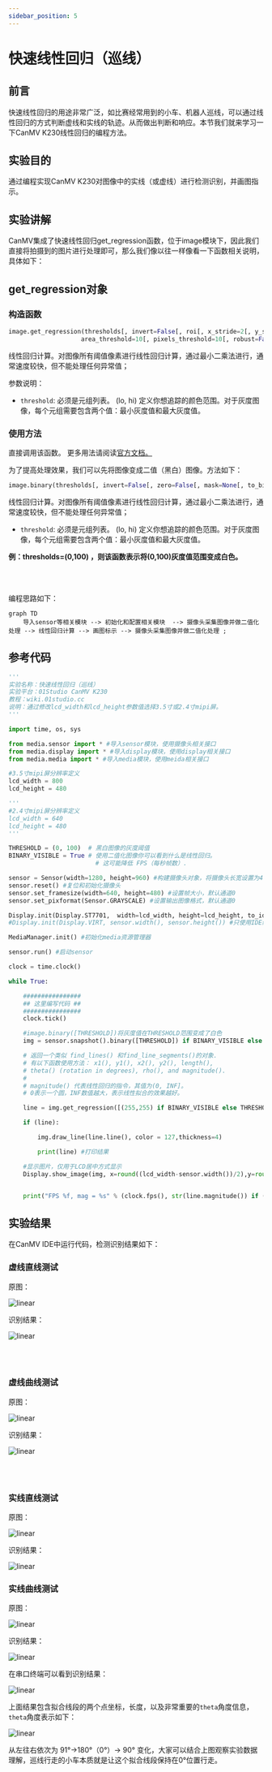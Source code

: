 ```yaml
---
sidebar_position: 5
---
```


# 快速线性回归（巡线）

## 前言
快速线性回归的用途非常广泛，如比赛经常用到的小车、机器人巡线，可以通过线性回归的方式判断虚线和实线的轨迹。从而做出判断和响应。本节我们就来学习一下CanMV K230线性回归的编程方法。

## 实验目的
通过编程实现CanMV K230对图像中的实线（或虚线）进行检测识别，并画图指示。

## 实验讲解

CanMV集成了快速线性回归get_regression函数，位于image模块下，因此我们直接将拍摄到的图片进行处理即可，那么我们像以往一样像看一下函数相关说明，具体如下：

## get_regression对象

### 构造函数
```python
image.get_regression(thresholds[, invert=False[, roi[, x_stride=2[, y_stride=1[, 
                    area_threshold=10[, pixels_threshold=10[, robust=False]]]]]]])
```
线性回归计算。对图像所有阈值像素进行线性回归计算，通过最小二乘法进行，通常速度较快，但不能处理任何异常值；

参数说明：
- `threshold`: 必须是元组列表。 (lo, hi) 定义你想追踪的颜色范围。对于灰度图像，每个元组需要包含两个值：最小灰度值和最大灰度值。

### 使用方法

直接调用该函数。 更多用法请阅读[官方文档。](https://developer.canaan-creative.com/k230_canmv/main/zh/api/openmv/image.html#get-regression)


为了提高处理效果，我们可以先将图像变成二值（黑白）图像。方法如下：

```python
image.binary(thresholds[, invert=False[, zero=False[, mask=None[, to_bitmap=False[, copy=False]]]]])
```
线性回归计算。对图像所有阈值像素进行线性回归计算，通过最小二乘法进行，通常速度较快，但不能处理任何异常值；
- `threshold`: 必须是元组列表。 (lo, hi) 定义你想追踪的颜色范围。对于灰度图像，每个元组需要包含两个值：最小灰度值和最大灰度值。

**例：thresholds=(0,100) ，则该函数表示将(0,100)灰度值范围变成白色。**

<br></br>

编程思路如下：

```mermaid
graph TD
    导入sensor等相关模块 --> 初始化和配置相关模块  --> 摄像头采集图像并做二值化处理 --> 线性回归计算 --> 画图标示 --> 摄像头采集图像并做二值化处理 ;
```

## 参考代码

```python
'''
实验名称：快速线性回归（巡线）
实验平台：01Studio CanMV K230
教程：wiki.01studio.cc
说明：通过修改lcd_width和lcd_height参数值选择3.5寸或2.4寸mipi屏。
'''

import time, os, sys

from media.sensor import * #导入sensor模块，使用摄像头相关接口
from media.display import * #导入display模块，使用display相关接口
from media.media import * #导入media模块，使用meida相关接口

#3.5寸mipi屏分辨率定义
lcd_width = 800
lcd_height = 480

'''
#2.4寸mipi屏分辨率定义
lcd_width = 640
lcd_height = 480
'''

THRESHOLD = (0, 100)  # 黑白图像的灰度阈值
BINARY_VISIBLE = True # 使用二值化图像你可以看到什么是线性回归。
                        # 这可能降低 FPS（每秒帧数）.

sensor = Sensor(width=1280, height=960) #构建摄像头对象，将摄像头长宽设置为4:3
sensor.reset() #复位和初始化摄像头
sensor.set_framesize(width=640, height=480) #设置帧大小，默认通道0
sensor.set_pixformat(Sensor.GRAYSCALE) #设置输出图像格式，默认通道0

Display.init(Display.ST7701,  width=lcd_width, height=lcd_height, to_ide=True) #同时使用mipi屏和IDE缓冲区显示图像
#Display.init(Display.VIRT, sensor.width(), sensor.height()) #只使用IDE缓冲区显示图像

MediaManager.init() #初始化media资源管理器

sensor.run() #启动sensor

clock = time.clock()

while True:

    ################
    ## 这里编写代码 ##
    ################
    clock.tick()

    #image.binary([THRESHOLD])将灰度值在THRESHOLD范围变成了白色
    img = sensor.snapshot().binary([THRESHOLD]) if BINARY_VISIBLE else sensor.snapshot()

    # 返回一个类似 find_lines() 和find_line_segments()的对象.
    # 有以下函数使用方法： x1(), y1(), x2(), y2(), length(),
    # theta() (rotation in degrees), rho(), and magnitude().
    #
    # magnitude() 代表线性回归的指令，其值为(0, INF]。
    # 0表示一个圆，INF数值越大，表示线性拟合的效果越好。

    line = img.get_regression([(255,255) if BINARY_VISIBLE else THRESHOLD])

    if (line):

        img.draw_line(line.line(), color = 127,thickness=4)

        print(line) #打印结果

    #显示图片，仅用于LCD居中方式显示
    Display.show_image(img, x=round((lcd_width-sensor.width())/2),y=round((lcd_height-sensor.height())/2))


    print("FPS %f, mag = %s" % (clock.fps(), str(line.magnitude()) if (line) else "N/A"))
```

## 实验结果

在CanMV IDE中运行代码，检测识别结果如下：

### 虚线直线测试

原图：

![linear](./img/linear/linear1.png) 

识别结果：

![linear](./img/linear/linear1_1.png)

<br></br>

### 虚线曲线测试

原图：

![linear](./img/linear/linear2.png) 

识别结果：

![linear](./img/linear/linear2_1.png)

<br></br>

### 实线直线测试

原图：

![linear](./img/linear/linear3.png) 

识别结果：

![linear](./img/linear/linear3_1.png)

### 实线曲线测试

原图：

![linear](./img/linear/linear4.png) 

识别结果：

![linear](./img/linear/linear4_1.png)

在串口终端可以看到识别结果：

![linear](./img/linear/linear5.png)

上面结果包含拟合线段的两个点坐标，长度，以及非常重要的`theta`角度信息，`theta`角度表示如下：

![linear](./img/linear/linear6.png)

从左往右依次为 91°->180°（0°）-> 90° 变化，大家可以结合上图观察实验数据理解，巡线行走的小车本质就是让这个拟合线段保持在0°位置行走。






